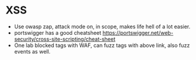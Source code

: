 # XSS
 - Use owasp zap, attack mode on, in scope, makes life hell of a lot easier.
 - portswigger has a good cheatsheet https://portswigger.net/web-security/cross-site-scripting/cheat-sheet
 - One lab blocked tags with WAF, can fuzz tags with above link, also fuzz events as well.

